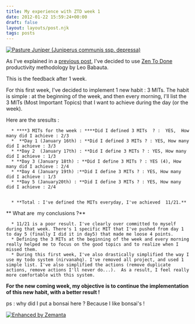 ```yaml
---
title: My experience with ZTD week 1
date: 2012-01-22 15:59:24+00:00
draft: false
layout: layouts/post.njk
tags: posts
---
```


[![Pasture Juniper  (Juniperus communis ssp. depressa)](http://farm4.staticflickr.com/3370/3505817487_cc88c8ce5f_m.jpg)
](http://www.flickr.com/photos/nostri-imago/3505817487/)

As I've explained in a [previous post](http://laurentmaumet.com/english/my-experience-with-ztd-lets-start/), I've decided to use [Zen To Done](http://zenhabits.net/2007/11/zen-to-done-the-simple-productivity-e-book/) productivity methodology by Leo Babauta.

This is the feedback after 1 week.

For this first week, I've decided to implement 1 new habit : 3 MITs.
The habit is simple : at the beginning of the week, and then every morning, I'll list the 3 MITs (Most Important Topics) that I want to achieve during the day (or the week).

Here are the sresults :



	  * ****3 MITs for the week : ****Did I defined 3 MITs  ? :  YES,  How many did I achieve : 2/3
	  *  **Day 1 (January 16th) : **Did I defined 3 MITs ? : YES, How many did I achieve : 3/3
	  * **Day 2  (January 17th) : **Did I define 3 MITs ? : YES, How many did I achieve : 1/3
	  * **Day 3 (January 18th) : **Did I define 3 MITs ? : YES (4), How many did I achieve : 2/4
	  * **Day 4 (January 19th) :**Did I define 3 MITs ? : YES, How many did I achieve : 1/3
	  * **Day 5 (January20th) : **Did I define 3 MITs ? : YES, How many did I achieve : 2/4


	  * **Total : I've defined the MITs everyday, I've achieved  11/21.**

** What are  my conclusions ?**



	  * 11/21 is a poor result. I've clearly over committed to myself during that week. There's 1 specific MIT that I've pushed from day 1 to day 5 (finally I did it in day5) that made me loose 4 points.
	  * Defining the 3 MITs at the beginning of the week and every morning really helped me to focus on the good topics and to realize when I missed them.
	  * During this first week, I've also drastically simplified the way I use my todo system (nirvanahq). I've removed all project, and used 1 simple list. I've also simplified the actions (remove duplicate actions, remove actions I'll never do...).  As a result, I feel really more comfortable with this system.

**For the new coming week, my objective is to continue the implementation of this new habit, with a better result !**



ps : why did I put a bonsai here ? Because I like bonsai's !


[![Enhanced by Zemanta](http://img.zemanta.com/zemified_a.png?x-id=7568cb67-e7fd-479c-bf5f-541336505d32)
](http://www.zemanta.com/)
